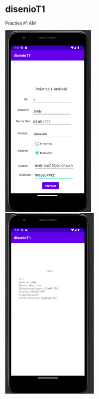 # disenioT1
Practiva #1 AM

![](https://github.com/JordyR15/disenioT1/blob/master/tarea%201%20-%201.PNG)
![](https://github.com/JordyR15/disenioT1/blob/master/tarea%201%20-%202.PNG)
